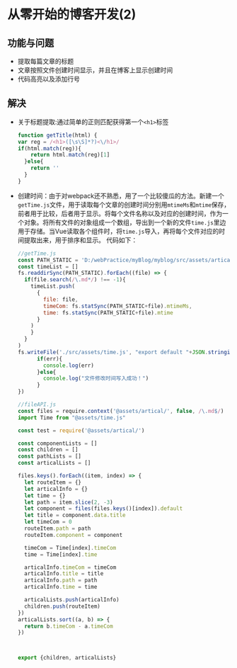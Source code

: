# 从零开始的博客开发(2)

## 功能与问题

- 提取每篇文章的标题
- 文章按照文件创建时间显示，并且在博客上显示创建时间
- 代码高亮以及添加行号

## 解决

- 关于标题提取:通过简单的正则匹配获得第一个`<h1>`标签
  ```javascript
  function getTitle(html) {
  var reg = /<h1>([\s\S]*?)<\/h1>/
  if(html.match(reg)){
      return html.match(reg)[1]
    }else{
      return ''
    }
  }
  ```
- 创建时间：由于对webpack还不熟悉，用了一个比较傻瓜的方法。新建一个`getTime.js`文件，用于读取每个文章的创建时间分别用`mtimeMs`和`mtime`保存，前者用于比较，后者用于显示。将每个文件名称以及对应的创建时间，作为一个对象。将所有文件的对象组成一个数组，导出到一个新的文件`time.js`里边用于存储。当Vue读取各个组件时，将`time.js`导入，再将每个文件对应的时间提取出来，用于排序和显示。  代码如下：
  ```javascript
  //getTime.js
  const PATH_STATIC = 'D:/webPractice/myBlog/myblog/src/assets/artical/'
  const timeList = []
  fs.readdirSync(PATH_STATIC).forEach((file) => { 
    if(file.search(/\.md*/) !== -1){
      timeList.push(
        {
          file: file,
          timeCom: fs.statSync(PATH_STATIC+file).mtimeMs,
          time: fs.statSync(PATH_STATIC+file).mtime
        }
      )
      }
    }
  )
  fs.writeFile('./src/assets/time.js', "export default "+JSON.stringify(timeList), (err) => {
        if(err){
          console.log(err)
        }else{
          console.log("文件修改时间写入成功！")
        }
  })

  //fileAPI.js
  const files = require.context('@assets/artical/', false, /\.md$/)
  import Time from "@assets/time.js"

  const test = require('@assets/artical/')

  const componentLists = []
  const children = []
  const pathLists = []
  const articalLists = []

  files.keys().forEach((item, index) => {
    let routeItem = {}
    let articalInfo = {}
    let time = {}
    let path = item.slice(2, -3)
    let component = files(files.keys()[index]).default
    let title = component.data.title
    let timeCom = 0
    routeItem.path = path
    routeItem.component = component

    timeCom = Time[index].timeCom
    time = Time[index].time

    articalInfo.timeCom = timeCom
    articalInfo.title = title
    articalInfo.path = path
    articalInfo.time = time

    articalLists.push(articalInfo)
    children.push(routeItem)
  })
  articalLists.sort((a, b) => {
    return b.timeCom - a.timeCom
  })



  export {children, articalLists} 
  ```
